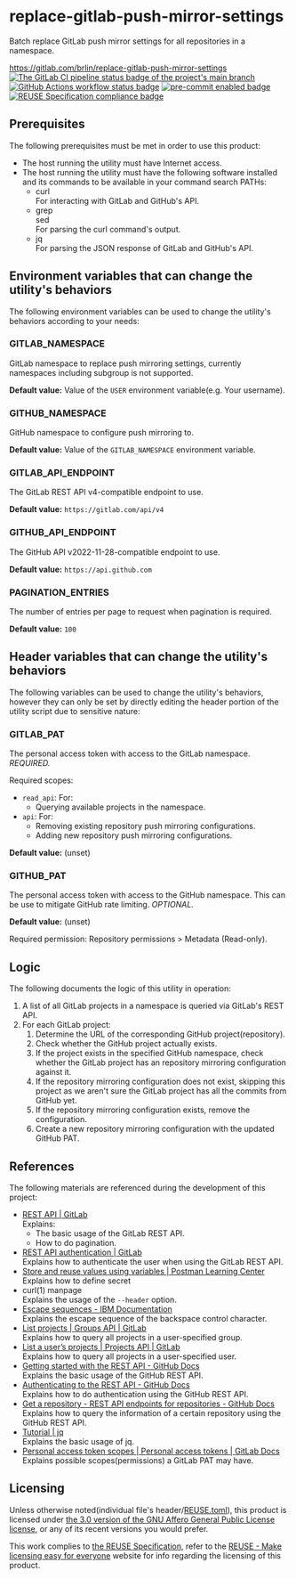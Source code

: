 # replace-gitlab-push-mirror-settings

Batch replace GitLab push mirror settings for all repositories in a namespace.

<https://gitlab.com/brlin/replace-gitlab-push-mirror-settings>  
[![The GitLab CI pipeline status badge of the project's `main` branch](https://gitlab.com/brlin/replace-gitlab-push-mirror-settings/badges/main/pipeline.svg?ignore_skipped=true "Click here to check out the comprehensive status of the GitLab CI pipelines")](https://gitlab.com/brlin/replace-gitlab-push-mirror-settings/-/pipelines) [![GitHub Actions workflow status badge](https://github.com/brlin-tw/replace-gitlab-push-mirror-settings/actions/workflows/check-potential-problems.yml/badge.svg "GitHub Actions workflow status")](https://github.com/brlin-tw/replace-gitlab-push-mirror-settings/actions/workflows/check-potential-problems.yml) [![pre-commit enabled badge](https://img.shields.io/badge/pre--commit-enabled-brightgreen?logo=pre-commit&logoColor=white "This project uses pre-commit to check potential problems")](https://pre-commit.com/) [![REUSE Specification compliance badge](https://api.reuse.software/badge/gitlab.com/brlin/replace-gitlab-push-mirror-settings "This project complies to the REUSE specification to decrease software licensing costs")](https://api.reuse.software/info/gitlab.com/brlin/replace-gitlab-push-mirror-settings)

## Prerequisites

The following prerequisites must be met in order to use this product:

* The host running the utility must have Internet access.
* The host running the utility must have the following software installed and its commands to be available in your command search PATHs:
    + curl  
      For interacting with GitLab and GitHub's API.
    + grep  
      sed  
      For parsing the curl command's output.
    + jq  
      For parsing the JSON response of GitLab and GitHub's API.

## Environment variables that can change the utility's behaviors

The following environment variables can be used to change the utility's behaviors according to your needs:

### GITLAB_NAMESPACE

GitLab namespace to replace push mirroring settings, currently namespaces including subgroup is not supported.

**Default value:** Value of the `USER` environment variable(e.g. Your username).

### GITHUB_NAMESPACE

GitHub namespace to configure push mirroring to.

**Default value:** Value of the `GITLAB_NAMESPACE` environment variable.

### GITLAB_API_ENDPOINT

The GitLab REST API v4-compatible endpoint to use.

**Default value:** `https://gitlab.com/api/v4`

### GITHUB_API_ENDPOINT

The GitHub API v2022-11-28-compatible endpoint to use.

**Default value:** `https://api.github.com`

### PAGINATION_ENTRIES

The number of entries per page to request when pagination is required.

**Default value:** `100`

## Header variables that can change the utility's behaviors

The following variables can be used to change the utility's behaviors, however they can only be set by directly editing the header portion of the utility script due to sensitive nature:

### GITLAB_PAT

The personal access token with access to the GitLab namespace.  *REQUIRED.*

Required scopes:

* `read_api`: For:
    + Querying available projects in the namespace.
* `api`: For:
    + Removing existing repository push mirroring configurations.
    + Adding new repository push mirroring configurations.

**Default value:** (unset)

### GITHUB_PAT

The personal access token with access to the GitHub namespace.  This can be use to mitigate GitHub rate limiting.  *OPTIONAL.*

**Default value:** (unset)

Required permission: Repository permissions > Metadata (Read-only).

## Logic

The following documents the logic of this utility in operation:

1. A list of all GitLab projects in a namespace is queried via GitLab's REST API.
1. For each GitLab project:
    1. Determine the URL of the corresponding GitHub project(repository).
    1. Check whether the GitHub project actually exists.
    1. If the project exists in the specified GitHub namespace, check whether the GitLab project has an repository mirroring configuration against it.
    1. If the repository mirroring configuration does not exist, skipping this project as we aren't sure the GitLab project has all the commits from GitHub yet.
    1. If the repository mirroring configuration exists, remove the configuration.
    1. Create a new repository mirroring configuration with the updated GitHub PAT.

## References

The following materials are referenced during the development of this project:

* [REST API | GitLab](https://docs.gitlab.com/ee/api/rest/)  
  Explains:
    + The basic usage of the GitLab REST API.
    + How to do pagination.
* [REST API authentication | GitLab](https://docs.gitlab.com/ee/api/rest/authentication.html)  
  Explains how to authenticate the user when using the GitLab REST API.
* [Store and reuse values using variables | Postman Learning Center](https://learning.postman.com/docs/sending-requests/variables/variables/#defining-variables)  
  Explains how to define secret
* curl(1) manpage  
  Explains the usage of the `--header` option.
* [Escape sequences - IBM Documentation](https://www.ibm.com/docs/en/i/7.3?topic=set-escape-sequences)  
  Explains the escape sequence of the backspace control character.
* [List projects | Groups API | GitLab](https://docs.gitlab.com/ee/api/groups.html#list-projects)  
  Explains how to query all projects in a user-specified group.
* [List a user’s projects | Projects API | GitLab](https://docs.gitlab.com/ee/api/projects.html#list-a-users-projects)  
  Explains how to query all projects in a user-specified user.
* [Getting started with the REST API - GitHub Docs](https://docs.github.com/en/rest/using-the-rest-api/getting-started-with-the-rest-api)  
  Explains the basic usage of the GitHub REST API.
* [Authenticating to the REST API - GitHub Docs](https://docs.github.com/en/rest/authentication/authenticating-to-the-rest-api#about-authentication)  
  Explains how to do authentication using the GitHub REST API.
* [Get a repository - REST API endpoints for repositories - GitHub Docs](https://docs.github.com/en/rest/repos/repos#get-a-repository)  
  Explains how to query the information of a certain repository using the GitHub REST API.
* [Tutorial | jq](https://jqlang.github.io/jq/tutorial/)  
  Explains the basic usage of jq.
* [Personal access token scopes | Personal access tokens | GitLab Docs](https://docs.gitlab.com/user/profile/personal_access_tokens/#personal-access-token-scopes)  
  Explains possible scopes(permissions) a GitLab PAT may have.

## Licensing

Unless otherwise noted(individual file's header/[REUSE.toml](REUSE.toml)), this product is licensed under [the 3.0 version of the GNU Affero General Public License license](https://www.gnu.org/licenses/agpl-3.0.en.html), or any of its recent versions you would prefer.

This work complies to [the REUSE Specification](https://reuse.software/spec/), refer to the [REUSE - Make licensing easy for everyone](https://reuse.software/) website for info regarding the licensing of this product.
